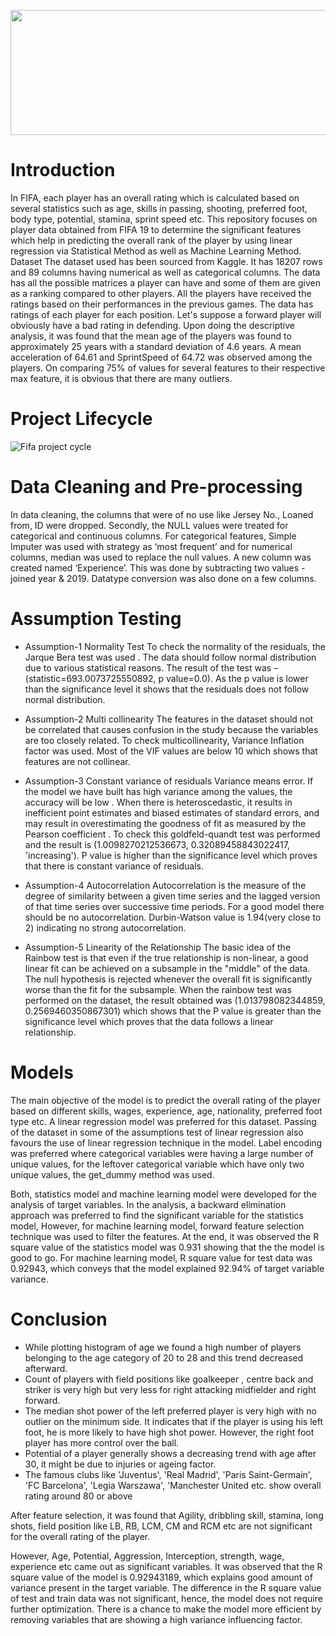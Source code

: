 
<p align="center">
  <img width="800" height="200" src="https://user-images.githubusercontent.com/92499217/167567881-8283befb-9d29-48dc-885f-ec595319787a.png">
</p>

# Introduction

In FIFA, each player has an overall rating which is calculated based on several statistics such as age, skills in passing, shooting, preferred foot, body type, potential, stamina, sprint speed etc. This repository focuses on player data obtained from FIFA 19 to determine the significant features which help in predicting the overall rank of the player by using linear regression via Statistical Method as well as Machine Learning Method. 
Dataset
The dataset used has been sourced from Kaggle. It has 18207 rows and 89 columns having numerical as well as categorical columns.
The data has all the possible matrices a player can have and some of them are given as a ranking compared to other players. All the players have received the ratings based on their performances in the previous games. The data has ratings of each player for each position. Let's suppose a forward player will obviously have a bad rating in defending. 
Upon doing the descriptive analysis, it was found that the mean age of the players was found to approximately 25 years with a standard deviation of 4.6 years. A mean acceleration of 64.61 and SprintSpeed of 64.72 was observed among the players. On comparing 75% of values for several features to their respective max feature, it is obvious that there are many outliers.

# Project Lifecycle

![Fifa project cycle](https://user-images.githubusercontent.com/92499217/167568835-623475a0-6ef1-402b-8105-d0f6aebc8c53.PNG)


# Data Cleaning and Pre-processing
In data cleaning, the columns that were of no use like Jersey No., Loaned from, ID were dropped. Secondly, the NULL values were treated for categorical and continuous columns. For categorical features, Simple Imputer was used with strategy as ‘most frequent’ and for numerical columns, median was used to replace the null values. A new column was created named ‘Experience’. This was done by subtracting two values - joined year & 2019. Datatype conversion was also done on a few columns.

# Assumption Testing  

- Assumption-1 Normality Test 
 To check the normality of the residuals, the Jarque Bera test was used . The data should follow normal distribution due to various statistical reasons. The result of the test was – (statistic=693.0073725550892, p value=0.0). As the p value is lower than the significance level it shows that the residuals does not follow normal distribution.

- Assumption-2 Multi collinearity
The features in the dataset should not be correlated that causes confusion in the study because the variables are too closely related. To check multicollinearity, Variance Inflation factor was used. Most of the VIF values are below 10 which shows that features are not collinear.

- Assumption-3 Constant variance of residuals
Variance means error. If the model we have built has high variance among the values, the accuracy will be low . When there is heteroscedastic, it results in inefficient point estimates and biased estimates of standard errors, and may result in overestimating the goodness of fit  as measured by the Pearson coefficient .
To check this goldfeld-quandt test was performed and the result is (1.0098270212536673, 0.32089458843022417, 'increasing'). P value is higher than the significance level which proves that there is constant variance of residuals.

- Assumption-4 Autocorrelation
Autocorrelation is the measure of the degree of similarity between a given time series and the lagged version of that time series over successive time periods.  For a good model there should be no autocorrelation.
Durbin-Watson value is 1.94(very close to 2) indicating no strong autocorrelation.

- Assumption-5 Linearity of the Relationship 
The basic idea of the Rainbow test is that even if the true relationship is non-linear, a good linear fit can be achieved on a subsample in the "middle" of the data. The null hypothesis is rejected whenever the overall fit is significantly worse than the fit for the subsample. 
When the rainbow test was performed on the dataset, the result obtained was (1.013798082344859, 0.2569460350867301) which shows that the P value is greater than the significance level which proves that the data follows a linear relationship.

# Models
The main objective of the model is to predict the overall rating of the player based on different skills, wages, experience, age, nationality, preferred foot type etc. A linear regression model was preferred for this dataset. Passing of the dataset in some of the assumptions test of linear regression also favours the use of linear regression technique in the model. Label encoding was preferred where categorical variables were having a large number of unique values, for the leftover categorical variable which have only two unique values, the get_dummy method was used.

Both, statistics model and machine learning model were developed for the analysis of target variables. In the analysis, a backward elimination approach was preferred to find the significant variable for the statistics model, However, for machine learning model, forward feature selection technique was used to filter the features. At the end, it was observed the R square value of the statistics model was 0.931 showing that the the model is good to go. For machine learning model, R square value for test data was 0.92943, which conveys that the model explained 92.94% of target variable variance. 

# Conclusion

- While plotting histogram of age we found a high number of players belonging to the age category of 20 to 28 and this trend decreased afterward. 
- Count of players with field positions like goalkeeper , centre back and striker is very high but very less for right attacking midfielder and right forward.
- The median shot power of the left preferred player is very high with no outlier on the minimum side. It indicates that if the player is using his left foot, he is more likely to have high shot power. However, the right foot player has more control over the ball.
- Potential of a player generally shows a decreasing trend with age after 30, it might be due to injuries or ageing factor.
- The famous clubs like 'Juventus', 'Real Madrid', 'Paris Saint-Germain', 'FC Barcelona', 'Legia Warszawa', 'Manchester United etc. show overall rating around 80 or above

After feature selection, it was found that Agility, dribbling skill, stamina, long shots, field position like LB, RB, LCM, CM and RCM etc are not significant for the overall rating of the player.

However, Age, Potential, Aggression, Interception, strength, wage, experience etc came out as significant variables. It was observed that the R square value of the model is 0.92943189, which explains good amount of variance present in the target variable. The difference in the R square value of test and train data was not significant, hence, the model does not require further optimization. There is a chance to make the model more efficient by removing variables that are showing a high variance influencing factor.

